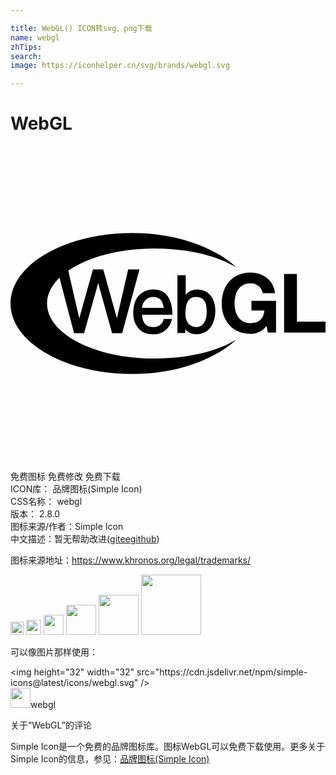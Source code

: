 ```yaml
---

title: WebGL() ICON转svg、png下载
name: webgl
zhTips: 
search: 
image: https://iconhelper.cn/svg/brands/webgl.svg

---
```


# WebGL  <small style="font-size: 60%;font-weight: 100"></small>

<div id="svg" class="svg-wrap">
<svg role="img" viewBox="0 0 24 24" xmlns="http://www.w3.org/2000/svg"><title>WebGL icon</title><path d="M18.928 14.179c-.214.09-.427.135-.643.135-.342 0-.65-.059-.923-.178a1.963 1.963 0 0 1-.69-.491c-.187-.209-.332-.453-.432-.735s-.149-.586-.149-.911c0-.335.05-.643.149-.93.1-.287.242-.536.429-.747a1.96 1.96 0 0 1 .69-.501 2.25 2.25 0 0 1 .923-.183c.23 0 .451.036.664.104.214.069.408.171.581.304s.316.299.427.496a1.7 1.7 0 0 1 .206.676h-.935c-.059-.249-.171-.437-.337-.562a.973.973 0 0 0-.607-.187c-.221 0-.408.043-.562.128s-.28.199-.375.344c-.095.145-.166.308-.209.491s-.066.372-.066.569c0 .187.021.37.066.548.043.178.114.337.209.479.095.142.221.256.375.342s.342.128.562.128c.325 0 .577-.083.754-.247.178-.164.28-.401.311-.714h-.987V11.8h1.872v2.413h-.624l-.1-.505a1.444 1.444 0 0 1-.579.471zm2.896-4.429v3.632H24v.828h-3.155V9.75h.979zM2.785 11.999c0-.709.343-1.376.948-1.962l1.109 4.221h.764l1.075-3.815 1.06 3.815h.766l1.321-4.856h-.86l-.861 3.725-1.039-3.726H6.28l-1.039 3.725-.84-3.632c1.489-1.025 3.868-1.69 6.548-1.69 2.512 0 4.764.529 6.261 1.445-1.632-1.535-4.565-2.612-7.915-2.614C4.161 6.635 0 9.036 0 11.999s4.161 5.367 9.293 5.367c3.338 0 6.261-1.075 7.9-2.6-1.497.911-3.741 1.428-6.244 1.428-4.51-.001-8.164-1.877-8.164-4.195zm9.194-.553a1.184 1.184 0 0 0-.444-.384 1.378 1.378 0 0 0-.622-.135c-.261 0-.496.047-.7.14a1.313 1.313 0 0 0-.489.387c-.244.311-.372.75-.372 1.269 0 .23.033.448.097.643a1.5 1.5 0 0 0 .285.515c.261.304.633.465 1.077.465.233 0 .422-.024.581-.074.138-.043.23-.1.306-.149a1.357 1.357 0 0 0 .444-.489c.09-.166.135-.323.145-.403l.007-.055h-.633l-.002.045c-.017.206-.287.574-.769.574-.688 0-.852-.498-.864-.937h2.306v-.05a3.15 3.15 0 0 0-.085-.766 1.84 1.84 0 0 0-.268-.596zm-1.139.05c.51 0 .783.275.833.84h-1.651c.025-.458.388-.84.818-.84zm4.678.415a1.575 1.575 0 0 0-.268-.515 1.25 1.25 0 0 0-.437-.346 1.36 1.36 0 0 0-.586-.126 1.141 1.141 0 0 0-.531.128 1.1 1.1 0 0 0-.346.28v-1.49h-.631v4.413h.6v-.301a.964.964 0 0 0 .211.206c.171.123.382.185.626.185.263 0 .501-.059.7-.176.178-.104.33-.254.448-.444a1.93 1.93 0 0 0 .235-.584 2.66 2.66 0 0 0 .069-.603 1.986 1.986 0 0 0-.09-.627zm-.567.717c0 .346-.069.636-.202.84a.682.682 0 0 1-.605.325c-.377 0-.819-.263-.819-1.008 0-.356.045-.631.135-.84.13-.301.351-.446.671-.446.342 0 .572.133.7.41.106.227.12.505.12.719z"/></svg>
</div>
<detail full-name='webgl'></detail>

<div class="detail-page">
<p>
<span><span class="badge-success badge">免费图标</span> <span class="badge-success badge">免费修改</span>  <span class="badge-success badge">免费下载</span> </span>
<br/>
<span>
ICON库：
<span class="badge-secondary badge">品牌图标(Simple Icon)</span> 
</span>
<br/>
<span>
CSS名称：
<span class="badge-secondary badge">webgl</span> 
</span>

<br/>
<span>
版本：
<span class="badge-secondary badge">2.8.0</span> 
</span>
<br/>
<span>图标来源/作者：<span class="badge-light badge">Simple Icon</span></span> 
<br/>
<span class="zh-detail">中文描述：暂无<span class="help-link"><span>帮助改进</span>(<a href="https://gitee.com/liuwave/icon-helper/edit/master/json/brands/webgl.json" target="_blank" rel="noopener noreferrer">gitee</a><a href="https://github.com/liuwave/icon-helper/edit/master/json/brands/webgl.json" target="_blank" rel="noopener noreferrer">github</a></span>)</span><br/>
</p>
</div><div class="description description alert alert-light"><p>图标来源地址：<a href="https://www.khronos.org/legal/trademarks/" target="_blank" rel="noopener noreferrer">https://www.khronos.org/legal/trademarks/</a></p></div>
<div class="alert alert-dark">
<img height="21" width="21" src="https://cdn.jsdelivr.net/npm/simple-icons@latest/icons/webgl.svg" />
<img height="24" width="24" src="https://cdn.jsdelivr.net/npm/simple-icons@latest/icons/webgl.svg" />
<img height="32" width="32" src="https://cdn.jsdelivr.net/npm/simple-icons@latest/icons/webgl.svg" />
<img height="48" width="48" src="https://cdn.jsdelivr.net/npm/simple-icons@latest/icons/webgl.svg" />
<img height="64" width="64" src="https://cdn.jsdelivr.net/npm/simple-icons@latest/icons/webgl.svg" />
<img height="96" width="96" src="https://cdn.jsdelivr.net/npm/simple-icons@latest/icons/webgl.svg" />

</div>
<div>
  <p>可以像图片那样使用：    
  </p>
  <div class="alert alert-primary" style="font-size: 14px">
    &lt;img height="32" width="32" src="https://cdn.jsdelivr.net/npm/simple-icons@latest/icons/webgl.svg" /&gt;
    <copy-btn content='<img height="32" width="32" src="https://cdn.jsdelivr.net/npm/simple-icons@latest/icons/webgl.svg" />'></copy-btn>
  </div>
  <div class="alert alert-secondary">
    <img height="32" width="32" src="https://cdn.jsdelivr.net/npm/simple-icons@latest/icons/webgl.svg" />webgl
    <copy-btn content="webgl" btn-title="复制图标名称"></copy-btn>
  </div>
</div>

<Vssue title="关于“WebGL”的评论" >关于“WebGL”的评论</Vssue>


<div><p>Simple Icon是一个免费的品牌图标库。图标WebGL可以免费下载使用。更多关于  Simple Icon的信息，参见：<a target="_blank" href="https://iconhelper.cn/brands.html">品牌图标(Simple Icon)</a>
</p></div>
